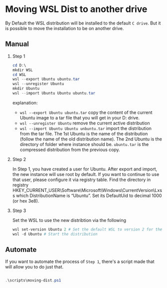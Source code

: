 # Moving WSL Dist to another drive

By Default the WSL distribution will be installed to the default `C drive`. But it is possible to move the installation to be on another drive.

## Manual

1. Step 1

   ```powershell
   cd D:\
   mkdir WSL
   cd WSL
   wsl --export Ubuntu ubuntu.tar
   wsl --unregister Ubuntu
   mkdir Ubuntu
   wsl --import Ubuntu Ubuntu ubuntu.tar
   ```

   explanation:

   - `wsl --export Ubuntu ubuntu.tar` copy the content of the current Ubuntu image to a tar file that you will get in your D: drive.
   - `wsl --unregister Ubuntu` remove the current active distribution
   - `wsl --import Ubuntu Ubuntu unbuntu.tar` import the distribution from the tar file. The 1st Ubuntu is the name of the distribution (follow the name of the old distribution name). The 2nd Ubuntu is the directory of folder where instance should be. `ubuntu.tar` is the compressed distribution from the previous copy.

2. Step 2

   In Step 1, you have created a user for Ubuntu. After export and import, the new instance will use root by default. If you want to continue to use that user, please configure it via registry table.
   Find the directory in registry HKEY_CURRENT_USER\Software\Microsoft\Windows\CurrentVersion\Lxss which DistributionName is “Ubuntu”. Set its DefaultUid to decimal 1000 (or hex 3e8).

3. Step 3

   Set the WSL to use the new distribtion via the following

   ```powershell
   wsl set-version Ubuntu 2 # Set the default WSL to version 2 for the distribution
   wsl -d Ubuntu # Start the distribution
   ```

## Automate

If you want to automate the process of `Step 1`, there's a script made that will allow you to do just that.

```powershell

.\scripts\moving-dist.ps1

```
